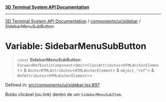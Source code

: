 [**3D Terminal System API Documentation**](../../../../README.md)

***

[3D Terminal System API Documentation](../../../../README.md) / [components/ui/sidebar](../README.md) / SidebarMenuSubButton

# Variable: SidebarMenuSubButton

> `const` **SidebarMenuSubButton**: `ForwardRefExoticComponent`\<`Omit`\<`ClassAttributes`\<`HTMLAnchorElement`\> & `AnchorHTMLAttributes`\<`HTMLAnchorElement`\> & `object`, `"ref"`\> & `RefAttributes`\<`HTMLAnchorElement`\>\>

Defined in: [src/components/ui/sidebar.tsx:897](https://github.com/Dicommunitas/ThreeJS_Terminal_3D/blob/8075b8a92723c99d6c5409bf1c44d7734e99d256/src/components/ui/sidebar.tsx#L897)

Botão clicável (ou link) dentro de um `SidebarMenuSubItem`.
